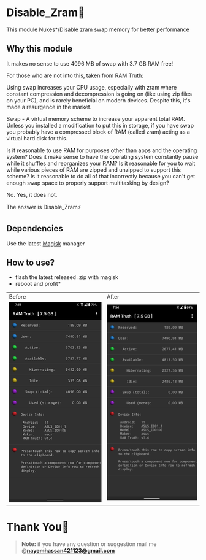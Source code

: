 # Disable_Zram🍉
This module Nukes*/Disable zram swap memory for better performance 

## Why this module 
It makes no sense to use 4096 MB of swap with 3.7 GB RAM free!

For those who are not into this, taken from RAM Truth:

Using swap increases your CPU usage, especially with zram where constant compression and decompression is going on (like using zip files on your PC), and is rarely beneficial on modern devices. Despite this, it's made a resurgence in the market.

Swap - A virtual memory scheme to increase your apparent total RAM. Unless you installed a modification to put this in storage, if you have swap you probably have a compressed block of RAM (called zram) acting as a virtual hard disk for this.

Is it reasonable to use RAM for purposes other than apps and the operating system? Does it make sense to have the operating system constantly pause while it shuffles and reorganizes your RAM? Is it reasonable for you to wait while various pieces of RAM are zipped and unzipped to support this scheme? Is it reasonable to do all of that incorrectly because you can't get enough swap space to properly support multitasking by design?

No. Yes, it does not.

The answer is Disable_Zram⚡

## Dependencies
Use the latest [Magisk](https://magiskmanager.com/) manager

## How to use?
 - flash the latest released .zip with magisk
 - reboot and profit*

<table>
  <tr>
    <td>Before</td>
    <td>After</td>
   </tr> 
   <tr>
      <td><img src="https://github.com/Nayemhasan/Disable_Zram/blob/main/pics/before.jpg"></td>
      <td><img src="https://github.com/Nayemhasan/Disable_Zram/blob/main/pics/after.jpg"></td>
  </tr>
</table>

# Thank You🍉
> **Note:** if you have any question or suggestion mail me @**nayemhassan421123@gmail.com** 
